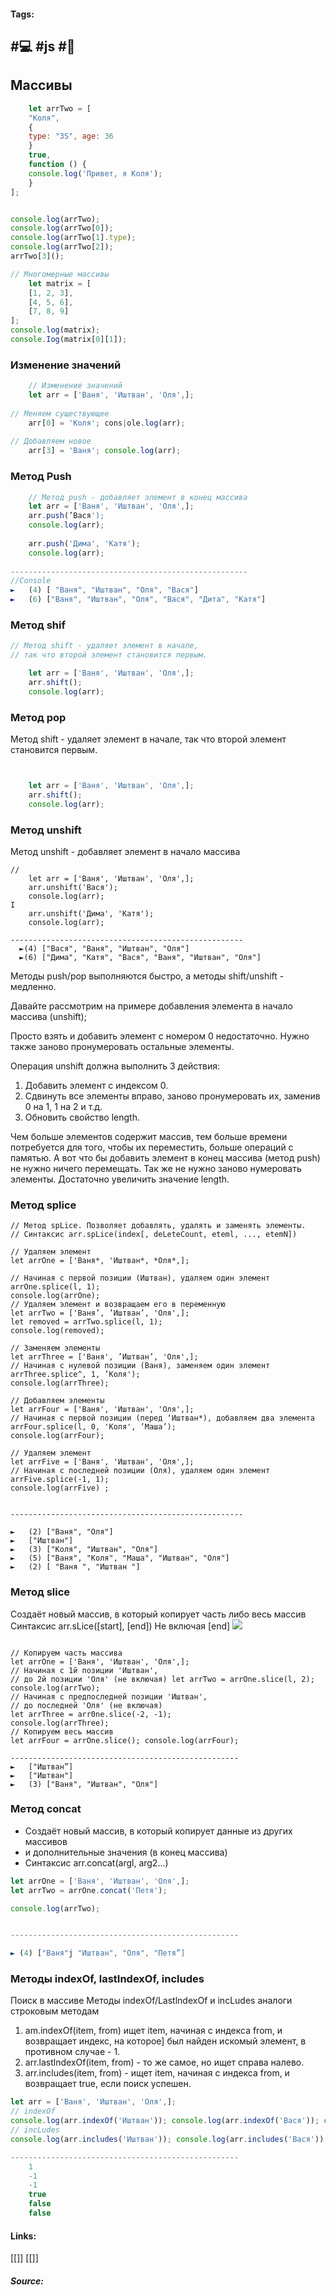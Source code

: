  #### Tags:
  #💻  #js  #🌱
---	
## Массивы
```js
    let arrTwo = [
	"Коля",
    {
	type: "3S", age: 36
    }
	true, 
	function () { 
	console.log('Привет, я Коля');
    }
];


console.log(arrTwo); 
console.log(arrTwo[0]);
console.log(arrTwo[1].type); 
console.log(arrTwo[2]);
arrTwo[3]();

// Многомерные массивы 
    let matrix = [
	[1, 2, 3],
	[4, 5, 6],
	[7, 8, 9]
];
console.log(matrix); 
console.Iog(matrix[0][1]);
```


### Изменение значений
```js
	// Изменение значений
    let arr = ['Ваня', 'Иштван', 'Оля',];
    
// Меняем существующее 
	агг[0] = 'Коля'; cons|ole.log(arr);
	
// Добавляем новое 
	агг[3] = 'Ваня'; console.log(arr);
```
	
### Метод Push 
```js
	// Метод push - добавляет элемент в конец массива 
    let arr = ['Ваня', 'Иштван', 'Оля',];
	arr.push(’Вася');
	console.log(arr);
	
	arr.push('Дима', 'Катя');
	console.log(arr);
	
-----------------------------------------------------
//Console
►	(4) [ "Ваня", "Иштван", "Оля", "Вася"]
►	(6) ["Ваня", "Иштван", "Оля", "Вася", "Дита", "Катя"]
```
	
### Метод shif
```js
// Метод shift - удаляет элемент в начале,
// так что второй элемент становится первым.

    let arr = ['Ваня', 'Иштван', 'Оля',]; 
	arr.shift();
	console.log(arr);
```

### Метод pop 
Метод shift - удаляет элемент в начале, 
 так что второй элемент становится первым.
```js


    let arr = ['Ваня', 'Иштван', 'Оля',]; 
	arr.shift();
	console.log(arr);
```
### Метод unshift
Метод unshift - добавляет элемент в начало массива
```JS
// 
    let arr = ['Ваня', 'Иштван', 'Оля',]; 
	arr.unshift('Вася');
	console.log(arr);
I
	arr.unshift('Дима', 'Катя'); 
	console.log(arr);	

----------------------------------------------------
  ►(4) ["Вася", "Ваня", "Иштван", "Оля"]
  ►(6) ["Дима", "Катя", "Вася", "Ваня", "Иштван", "Оля"]
```


Методы push/pop выполняются быстро, а методы shift/unshift - медленно.

Давайте рассмотрим на примере добавления элемента
в начало массива (unshift);

Просто взять и добавить элемент с номером 0 недостаточно.
Нужно также заново пронумеровать остальные элементы.

Операция unshift должна выполнить 3 действия:
1.	Добавить элемент с индексом 0.
2.	Сдвинуть все элементы вправо, заново пронумеровать их, заменив 0 на 1, 1 на 2 и т.д.
3.	Обновить свойство length.

Чем больше элементов содержит массив, тем больше времени потребуется для того, чтобы их переместить, больше операций с памятью.
А вот что бы добавить элемент в конец массива (метод push) не нужно ничего перемещать.
Так же не нужно заново нумеровать элементы. Достаточно увеличить значение length.

### Метод splice 
```JS
// Метод spLice. Позволяет добавлять, удалять и заменять элементы.
// Синтаксис arr.spLice(index[, deLeteCount, eteml, ..., etemN])

// Удаляем элемент
let arrOne = ['Ваня*, 'Иштван*, *Оля*,];

// Начиная с первой позиции (Иштван), удаляем один элемент arrOne.splice(l, 1);
console.log(arrOne);
// Удаляем элемент и возвращаем его в переменную
let arrTwo = ['Ваня’, ’Иштван’, 'Оля',];
let removed = arrTwo.splice(l, 1);
console.log(removed);

// Заменяем элементы
let arrThree = ['Ваня', ’Иштван’, 'Оля',];
// Начиная с нулевой позиции (Ваня), заменяем один элемент
arrThree.splice^, 1, ’Коля');
console.log(arrThree);

// Добавляем элементы
let arrFour = ['Ваня', 'Иштван', 'Оля',];
// Начиная с первой позиции (перед ‘Иштван*), добавляем два элемента arrFour.splice(l, 0, 'Коля', ’Маша’);
console.log(arrFour);

// Удаляем элемент
let arrFive = ['Ваня', 'Иштван', 'Оля',];
// Начиная с последней позиции (Оля), удаляем один элемент arrFive.splice(-1, 1);
console.log(arrFive) ;


----------------------------------------------------

►	(2) ["Ваня", "Оля"]
►	["Иштван"]
►	(3) ["Коля", "Иштван", "Оля"]
►	(5) ["Ваня", "Коля", "Маша", "Иштван", "Оля"]
►	(2) [ "Ваня ", "Иштван "]
```

### Метод slice
Создаёт новый массив, в который копирует часть либо весь массив 
Синтаксис arr.sLice([start], [end]) He включая [end]
 ![](_attachments/81b19c7204fb424ae0e21773a71df291.png)
```JS

// Копируем часть массива
let arrOne = ['Ваня', 'Иштван', 'Оля',];
// Начиная с 1й позиции 'Иштван',
// до 2й позиции 'Оля' (не включая) let arrTwo = arrOne.slice(l, 2);
console.log(arrTwo);
// Начиная с предпоследней позиции 'Иштван',
// до последней 'Оля' (не включая)
let arrThree = arr0ne.slice(-2, -1);
console.log(arrThree);
// Копируем весь массив
let arrFour = arrOne.slice(); console.log(arrFour);

---------------------------------------------------
►	["Иштван”]
►	["Иштван"]
►	(3) ["Ваня", "Иштван", "Оля"]
```

### Метод concat

- Создаёт новый массив, в который копирует данные из других массивов 
- и дополнительные значения (в конец массива)
- Синтаксис arr.concat(argl, arg2...)

```js
let arrOne = ['Ваня', 'Иштван', 'Оля',]; 
let arrTwo = arrOne.concat('Петя'); 

console.log(arrTwo);


---------------------------------------------------

► (4) ["Ваня"j "Иштван", "Оля", "Петя”]
```


### Методы indexOf, lastIndexOf, includes
Поиск в массиве
Методы indexOf/LastlndexOf и incLudes
аналоги строковым методам

1.	am.indexOf(item, from) ищет item, начиная с индекса from, и возвращает индекс, на которое] был найден искомый элемент, в противном случае - 1.
2.	arr.lastlndexOf(item, from) - то же самое, но ищет справа налево.
3.	arr.includes(item, from) - ищет item, начиная с индекса from, и возвращает true, если поиск успешен.

```js
let arr = ['Ваня', 'Иштван', 'Оля',];
// indexOf
console.log(arr.indexOf('Иштван')); console.log(arr.indexOf('Вася')); console.log(arr.indexOf('Иштван', 2));
// incLudes
console.log(arr.includes('Иштван')); console.log(arr.includes('Вася')); console.log(arr.includes('Иштван', 2));

---------------------------------------------------
	1
	-1
	-1
	true 
	false 
	false
```







#### Links:
   [[]]	
   [[]]
	
##### Source:
   []()
	
		
	
